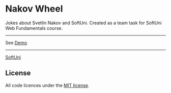 Nakov Wheel
===========

Jokes about Svetlin Nakov and SoftUni. Created as a team task for SoftUni Web Fundamentals course.

---

See [Demo][]

---

[SoftUni][]


License
-------

All code licences under the [MIT license](LICENSE).


[Demo]: http://softuni-grigori.github.io/nakov-wheel/
[SoftUni]: https://softuni.bg
